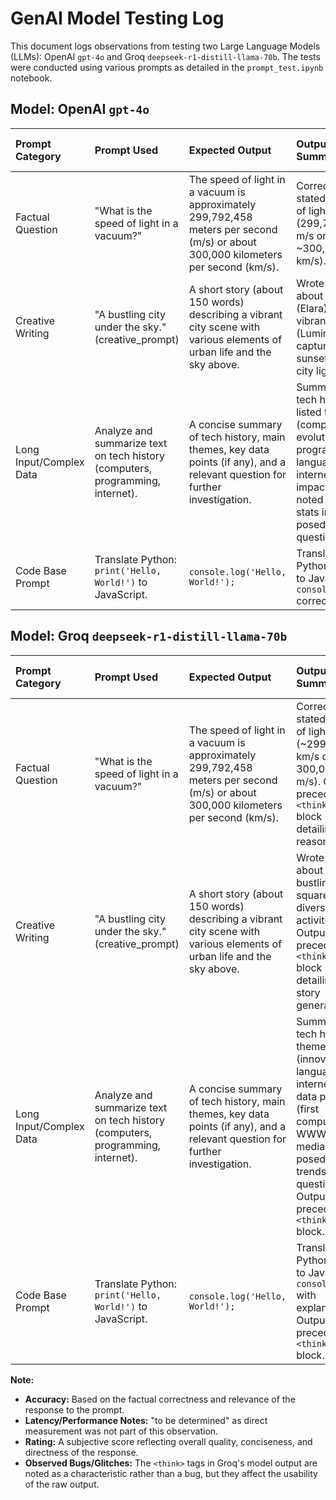 # GenAI Model Testing Log

This document logs observations from testing two Large Language Models (LLMs): OpenAI `gpt-4o` and Groq `deepseek-r1-distill-llama-70b`. The tests were conducted using various prompts as detailed in the `prompt_test.ipynb` notebook.

## Model: OpenAI `gpt-4o`

| Prompt Category         | Prompt Used                                                                  | Expected Output                                                                                                                              | Output Summary                                                                                                                               | Accuracy | Latency/Performance Notes | Observed Bugs/Glitches | Rating (out of 10) | Final Notes/Improvement Ideas          |
| :---------------------- | :--------------------------------------------------------------------------- | :------------------------------------------------------------------------------------------------------------------------------------------- | :------------------------------------------------------------------------------------------------------------------------------------------- | :------- | :------------------------ | :--------------------- | :----------------- | :------------------------------------- |
| Factual Question        | "What is the speed of light in a vacuum?"                                    | The speed of light in a vacuum is approximately 299,792,458 meters per second (m/s) or about 300,000 kilometers per second (km/s).          | Correctly stated speed of light (299,792,458 m/s or ~300,000 km/s).                                                                          | High     | ~2 sec                    | None                   | 9                  | Clear and concise.                     |
| Creative Writing        | "A bustling city under the sky." (creative_prompt)                           | A short story (about 150 words) describing a vibrant city scene with various elements of urban life and the sky above.                      | Wrote a story about an artist (Elara) in a vibrant city (Lumina), capturing the sunset and city lights.                                      | High     | ~2 sec                    | None                   | 9                  | Imaginative and well-written.          |
| Long Input/Complex Data | Analyze and summarize text on tech history (computers, programming, internet). | A concise summary of tech history, main themes, key data points (if any), and a relevant question for further investigation.                | Summarized tech history, listed themes (computer evolution, programming languages, internet impact), noted lack of stats in input, posed AI/ML question. | High     | ~3 sec                    | None                   | 9                  | Comprehensive analysis.                |
| Code Base Prompt        | Translate Python: `print('Hello, World!')` to JavaScript.                    | `console.log('Hello, World!');`                                                                                                              | Translated Python `print` to JavaScript `console.log` correctly.                                                                             | High     | ~3 sec                    | None                   | 10                 | Correct and direct.                    |

## Model: Groq `deepseek-r1-distill-llama-70b`

| Prompt Category         | Prompt Used                                                                  | Expected Output                                                                                                                              | Output Summary                                                                                                                                                           | Accuracy | Latency/Performance Notes | Observed Bugs/Glitches                     | Rating (out of 10) | Final Notes/Improvement Ideas                                   |
| :---------------------- | :--------------------------------------------------------------------------- | :------------------------------------------------------------------------------------------------------------------------------------------- | :----------------------------------------------------------------------------------------------------------------------------------------------------------------------- | :------- | :------------------------ | :----------------------------------------- | :----------------- | :-------------------------------------------------------------- |
| Factual Question        | "What is the speed of light in a vacuum?"                                    | The speed of light in a vacuum is approximately 299,792,458 meters per second (m/s) or about 300,000 kilometers per second (km/s).          | Correctly stated speed of light (~299,792 km/s or 300,000,000 m/s). Output preceded by `<think>` block detailing reasoning.                                                | High     | ~2 sec                    | Output includes `<think>` meta-commentary. | 8                  | Answer correct; `<think>` block adds verbosity.                 |
| Creative Writing        | "A bustling city under the sky." (creative_prompt)                           | A short story (about 150 words) describing a vibrant city scene with various elements of urban life and the sky above.                      | Wrote a story about a bustling city square with diverse activities. Output preceded by `<think>` block detailing story generation.                                           | High     | ~2 sec                    | Output includes `<think>` meta-commentary. | 8                  | Good story; `<think>` block not ideal for final output.         |
| Long Input/Complex Data | Analyze and summarize text on tech history (computers, programming, internet). | A concise summary of tech history, main themes, key data points (if any), and a relevant question for further investigation.                | Summarized tech history, themes (innovation, languages, internet), data points (first computer, WWW, social media), posed future trends question. Output preceded by `<think>` block. | High     | ~4 sec                    | Output includes `<think>` meta-commentary. | 8                  | Thorough analysis; `<think>` block adds verbosity.              |
| Code Base Prompt        | Translate Python: `print('Hello, World!')` to JavaScript.                    | `console.log('Hello, World!');`                                                                                                              | Translated Python `print` to JavaScript `console.log` with explanation. Output preceded by `<think>` block.                                                                 | High     | ~3 sec                    | Output includes `<think>` meta-commentary. | 8                  | Correct translation; explanation good but verbose due to `<think>`. |

**Note:**
- **Accuracy:** Based on the factual correctness and relevance of the response to the prompt.
- **Latency/Performance Notes:** "to be determined" as direct measurement was not part of this observation.
- **Rating:** A subjective score reflecting overall quality, conciseness, and directness of the response.
- **Observed Bugs/Glitches:** The `<think>` tags in Groq's model output are noted as a characteristic rather than a bug, but they affect the usability of the raw output.
